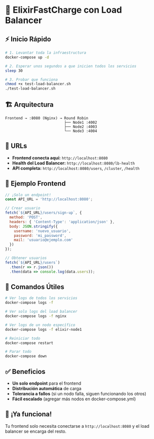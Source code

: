 # 🚀 ElixirFastCharge con Load Balancer

## ⚡ Inicio Rápido

```bash
# 1. Levantar toda la infraestructura
docker-compose up -d

# 2. Esperar unos segundos a que inicien todos los servicios
sleep 30

# 3. Probar que funciona
chmod +x test-load-balancer.sh
./test-load-balancer.sh
```

## 🏗️ Arquitectura

```
Frontend → :8080 (Nginx) → Round Robin
                           ├── Node1 :4002
                           ├── Node2 :4003
                           └── Node3 :4004
```

## 🎯 URLs

- **Frontend conecta aquí:** `http://localhost:8080`
- **Health del Load Balancer:** `http://localhost:8080/lb-health`
- **API completa:** `http://localhost:8080/users`, `/cluster`, `/health`

## 📝 Ejemplo Frontend

```javascript
// ¡Solo un endpoint!
const API_URL = 'http://localhost:8080';

// Crear usuario
fetch(`${API_URL}/users/sign-up`, {
  method: 'POST',
  headers: { 'Content-Type': 'application/json' },
  body: JSON.stringify({
    username: 'nuevo_usuario',
    password: 'mi_password',
    mail: 'usuario@ejemplo.com'
  })
});

// Obtener usuarios
fetch(`${API_URL}/users`)
  .then(r => r.json())
  .then(data => console.log(data.users));
```

## 🔧 Comandos Útiles

```bash
# Ver logs de todos los servicios
docker-compose logs -f

# Ver solo logs del load balancer
docker-compose logs -f nginx

# Ver logs de un nodo específico
docker-compose logs -f elixir-node1

# Reiniciar todo
docker-compose restart

# Parar todo
docker-compose down
```

## ✅ Beneficios

- **Un solo endpoint** para el frontend
- **Distribución automática** de carga
- **Tolerancia a fallos** (si un nodo falla, siguen funcionando los otros)
- **Fácil escalado** (agregar más nodos en docker-compose.yml)

## 🎉 ¡Ya funciona!

Tu frontend solo necesita conectarse a `http://localhost:8080` y el load balancer se encarga del resto. 